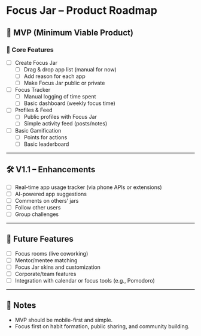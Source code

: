 # Focus Jar – Product Roadmap

## 🚀 MVP (Minimum Viable Product)

### 🎯 Core Features
- [ ] Create Focus Jar
  - [ ] Drag & drop app list (manual for now)
  - [ ] Add reason for each app
  - [ ] Make Focus Jar public or private

- [ ] Focus Tracker
  - [ ] Manual logging of time spent
  - [ ] Basic dashboard (weekly focus time)

- [ ] Profiles & Feed
  - [ ] Public profiles with Focus Jar
  - [ ] Simple activity feed (posts/notes)

- [ ] Basic Gamification
  - [ ] Points for actions
  - [ ] Basic leaderboard

---

## 🛠️ V1.1 – Enhancements
- [ ] Real-time app usage tracker (via phone APIs or extensions)
- [ ] AI-powered app suggestions
- [ ] Comments on others’ jars
- [ ] Follow other users
- [ ] Group challenges

---

## 🌟 Future Features
- [ ] Focus rooms (live coworking)
- [ ] Mentor/mentee matching
- [ ] Focus Jar skins and customization
- [ ] Corporate/team features
- [ ] Integration with calendar or focus tools (e.g., Pomodoro)

---

## 📌 Notes
- MVP should be mobile-first and simple.
- Focus first on habit formation, public sharing, and community building.

